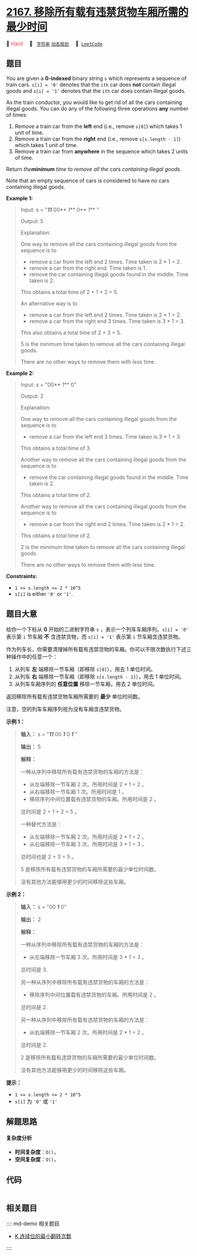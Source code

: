 # [2167. 移除所有载有违禁货物车厢所需的最少时间](https://leetcode.com/problems/minimum-time-to-remove-all-cars-containing-illegal-goods)

🔴 <font color=#ff334b>Hard</font>&emsp; 🔖&ensp; [`字符串`](/leetcode/outline/tag/string.md) [`动态规划`](/leetcode/outline/tag/dynamic-programming.md)&emsp; 🔗&ensp;[`LeetCode`](https://leetcode.com/problems/minimum-time-to-remove-all-cars-containing-illegal-goods)


## 题目

You are given a **0-indexed** binary string `s` which represents a sequence of
train cars. `s[i] = '0'` denotes that the `ith` car does **not** contain
illegal goods and `s[i] = '1'` denotes that the `ith` car does contain illegal
goods.

As the train conductor, you would like to get rid of all the cars containing
illegal goods. You can do any of the following three operations **any** number
of times:

  1. Remove a train car from the **left** end (i.e., remove `s[0]`) which takes 1 unit of time.
  2. Remove a train car from the **right** end (i.e., remove `s[s.length - 1]`) which takes 1 unit of time.
  3. Remove a train car from **anywhere** in the sequence which takes 2 units of time.

Return _the**minimum** time to remove all the cars containing illegal goods_.

Note that an empty sequence of cars is considered to have no cars containing
illegal goods.



**Example 1:**

> Input: s = "**_11_** 00** _1_** 0** _1_** "
> 
> Output: 5
> 
> Explanation: 
> 
> One way to remove all the cars containing illegal goods from the sequence is to
> - remove a car from the left end 2 times. Time taken is 2 * 1 = 2.
> - remove a car from the right end. Time taken is 1.
> - remove the car containing illegal goods found in the middle. Time taken is 2.
> 
> This obtains a total time of 2 + 1 + 2 = 5. 
> 
> 
> 
> An alternative way is to
> - remove a car from the left end 2 times. Time taken is 2 * 1 = 2.
> - remove a car from the right end 3 times. Time taken is 3 * 1 = 3.
> 
> This also obtains a total time of 2 + 3 = 5.
> 
> 
> 
> 5 is the minimum time taken to remove all the cars containing illegal goods. 
> 
> There are no other ways to remove them with less time.

**Example 2:**

> Input: s = "00** _1_** 0"
> 
> Output: 2
> 
> Explanation:
> 
> One way to remove all the cars containing illegal goods from the sequence is to
> - remove a car from the left end 3 times. Time taken is 3 * 1 = 3.
> 
> This obtains a total time of 3.
> 
> 
> 
> Another way to remove all the cars containing illegal goods from the sequence is to
> - remove the car containing illegal goods found in the middle. Time taken is 2.
> 
> This obtains a total time of 2.
> 
> 
> 
> Another way to remove all the cars containing illegal goods from the sequence is to 
> - remove a car from the right end 2 times. Time taken is 2 * 1 = 2. 
> 
> This obtains a total time of 2.
> 
> 
> 
> 2 is the minimum time taken to remove all the cars containing illegal goods. 
> 
> There are no other ways to remove them with less time.



**Constraints:**

  * `1 <= s.length <= 2 * 10^5`
  * `s[i]` is either `'0'` or `'1'`.


## 题目大意

给你一个下标从 **0** 开始的二进制字符串 `s` ，表示一个列车车厢序列。`s[i] = '0'` 表示第 `i` 节车厢 **不** 含违禁货物，而
`s[i] = '1'` 表示第 `i` 节车厢含违禁货物。

作为列车长，你需要清理掉所有载有违禁货物的车厢。你可以不限次数执行下述三种操作中的任意一个：

  1. 从列车 **左** 端移除一节车厢（即移除 `s[0]`），用去 1 单位时间。
  2. 从列车 **右** 端移除一节车厢（即移除 `s[s.length - 1]`），用去 1 单位时间。
  3. 从列车车厢序列的 **任意位置** 移除一节车厢，用去 2 单位时间。

返回移除所有载有违禁货物车厢所需要的 **最少** 单位时间数。

注意，空的列车车厢序列视为没有车厢含违禁货物。



**示例 1：**

> 
> 
> 
> 
> 
> **输入：** s = "_**11**_ 00 _**1**_ 0 _**1**_ "
> 
> **输出：** 5
> 
> **解释：**
> 
> 一种从序列中移除所有载有违禁货物的车厢的方法是：
> - 从左端移除一节车厢 2 次。所用时间是 2 * 1 = 2 。
> - 从右端移除一节车厢 1 次。所用时间是 1 。
> - 移除序列中间位置载有违禁货物的车厢。所用时间是 2 。
> 
> 总时间是 2 + 1 + 2 = 5 。
> 
> 
> 
> 一种替代方法是：
> - 从左端移除一节车厢 2 次。所用时间是 2 * 1 = 2 。
> - 从右端移除一节车厢 3 次。所用时间是 3 * 1 = 3 。
> 
> 总时间也是 2 + 3 = 5 。
> 
> 
> 
> 5 是移除所有载有违禁货物的车厢所需要的最少单位时间数。
> 
> 没有其他方法能够用更少的时间移除这些车厢。

**示例 2：**

> 
> 
> 
> 
> 
> **输入：** s = "00 _**1**_ 0"
> 
> **输出：** 2
> 
> **解释：**
> 
> 一种从序列中移除所有载有违禁货物的车厢的方法是：
> - 从左端移除一节车厢 3 次。所用时间是 3 * 1 = 3 。
> 
> 总时间是 3.
> 
> 
> 
> 另一种从序列中移除所有载有违禁货物的车厢的方法是：
> - 移除序列中间位置载有违禁货物的车厢。所用时间是 2 。
> 
> 总时间是 2.
> 
> 
> 
> 另一种从序列中移除所有载有违禁货物的车厢的方法是：
> - 从右端移除一节车厢 2 次。所用时间是 2 * 1 = 2 。
> 
> 总时间是 2.
> 
> 
> 
> 2 是移除所有载有违禁货物的车厢所需要的最少单位时间数。
> 
> 没有其他方法能够用更少的时间移除这些车厢。



**提示：**

  * `1 <= s.length <= 2 * 10^5`
  * `s[i]` 为 `'0'` 或 `'1'`


## 解题思路

#### 复杂度分析

- **时间复杂度**：`O()`，
- **空间复杂度**：`O()`，

## 代码

```javascript

```

## 相关题目

:::: md-demo 相关题目
- [K 连续位的最小翻转次数](https://leetcode.com/problems/minimum-number-of-k-consecutive-bit-flips)

::::
